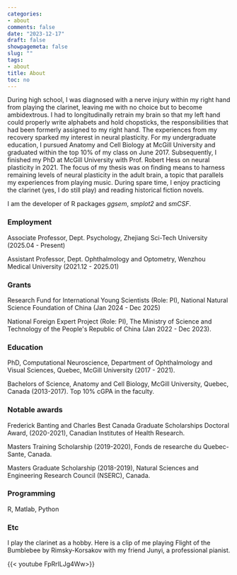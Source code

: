 ```yaml
---
categories:
- about
comments: false
date: "2023-12-17"
draft: false
showpagemeta: false
slug: ""
tags:
- about
title: About
toc: no
---
```


During high school, I was diagnosed with a nerve injury within my right hand from playing the clarinet, leaving me with no choice but to become ambidextrous. I had to longitudinally retrain my brain so that my left hand could properly write alphabets and hold chopsticks, the responsibilities that had been formerly assigned to my right hand. The experiences from my recovery sparked my interest in neural plasticity. For my undergraduate education, I pursued Anatomy and Cell Biology at McGill University and graduated within the top 10% of my class on June 2017. Subsequently, I finished my PhD at McGill University with Prof. Robert Hess on neural plasticity in 2021. The focus of my thesis was on finding means to harness remaining levels of neural plasticity in the adult brain, a topic that parallels my experiences from playing music. During spare time, I enjoy practicing the clarinet (yes, I do still play) and reading historical fiction novels.

I am the developer of R packages *ggsem*, *smplot2* and *smCSF*. 

### Employment 

Associate Professor, Dept. Psychology, Zhejiang Sci-Tech University (2025.04 - Present)

Assistant Professor, Dept. Ophthalmology and Optometry, Wenzhou Medical University (2021.12 - 2025.01)


### Grants 

Research Fund for International Young Scientists (Role: PI), National
Natural Science Foundation of China (Jan 2024 - Dec 2025)

National Foreign Expert Project (Role: PI), The Ministry of Science and
Technology of the People's Republic of China (Jan 2022 - Dec 2023).

### Education

PhD, Computational Neuroscience, Department of Ophthalmology and Visual Sciences, Quebec, McGill University (2017 - 2021). 

Bachelors of Science, Anatomy and Cell Biology, McGill University, Quebec, Canada (2013-2017). Top 10% cGPA in the faculty. 

### Notable awards

Frederick Banting and Charles Best Canada Graduate Scholarships Doctoral Award,  (2020-2021), Canadian Institutes of Health Research.

Masters Training Scholarship (2019-2020), Fonds de researche du Quebec-Sante, Canada.

Masters Graduate Scholarship (2018-2019), Natural Sciences and Engineering Research Council (NSERC), Canada.

### Programming

R, Matlab, Python

### Etc

I play the clarinet as a hobby. Here is a clip of me playing Flight of the Bumblebee by Rimsky-Korsakov with my friend Junyi, a professional pianist. 

{{< youtube FpRrlLJg4Ww>}}
